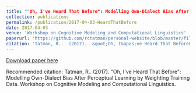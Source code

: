 ```yaml
---
title: ""Oh, I've Heard That Before": Modelling Own-Dialect Bias After Perceptual Learning by Weighting Training Data "
collection: publications
permalink: /publication/2017-04-03-HeardThatBefore 
date: 2017-04-03
venue: 'Workshop on Cognitive Modeling and Computational Linguistics'
paperurl: 'https://github.com/rctatman/personal-website/blob/master/files/Tatman_2017_HeardThatBefore.pdf '
citation: 'Tatman, R..  (2017).  &quot;Oh, I&apos;ve Heard That Before&quot;: Modelling Own-Dialect Bias After Perceptual Learning by Weighting Training Data.  Workshop on Cognitive Modeling and Computational Linguistics.  '
---
```

[Download paper here](https://github.com/rctatman/personal-website/blob/master/files/Tatman_2017_HeardThatBefore.pdf )

Recommended citation: Tatman, R..  (2017).  "Oh, I've Heard That Before": Modelling Own-Dialect Bias After Perceptual Learning by Weighting Training Data.  Workshop on Cognitive Modeling and Computational Linguistics.  